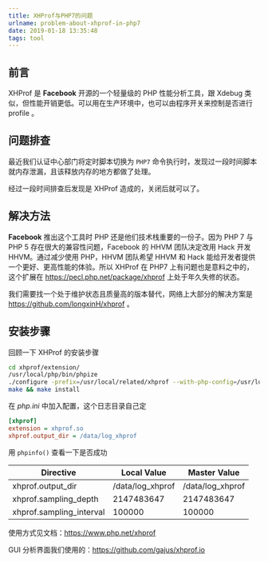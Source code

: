 ```yaml
---
title: XHProf与PHP7的问题
urlname: problem-about-xhprof-in-php7
date: 2019-01-18 13:35:48
tags: tool
---
```


## 前言

XHProf 是 **Facebook** 开源的一个轻量级的 PHP 性能分析工具，跟 Xdebug 类似，但性能开销更低。可以用在生产环境中，也可以由程序开关来控制是否进行 profile 。

## 问题排查

最近我们认证中心部门将定时脚本切换为 `PHP7` 命令执行时，发现过一段时间脚本就内存泄漏，且该释放内存的地方都做了处理。

经过一段时间排查后发现是 XHProf 造成的，关闭后就可以了。

<!-- more -->

## 解决方法

**Facebook** 推出这个工具时 PHP 还是他们技术栈重要的一份子。因为 PHP 7 与 PHP 5 存在很大的兼容性问题，Facebook 的 HHVM 团队决定改用 Hack 开发 HHVM。通过减少使用 PHP，HHVM 团队希望 HHVM 和 Hack 能给开发者提供一个更好、更高性能的体验。所以 XHProf 在 PHP7 上有问题也是意料之中的，这个扩展在 https://pecl.php.net/package/xhprof 上处于年久失修的状态。

我们需要找一个处于维护状态且质量高的版本替代，网络上大部分的解决方案是 https://github.com/longxinH/xhprof 。

## 安装步骤

回顾一下 XHProf 的安装步骤

```bash
cd xhprof/extension/
/usr/local/php/bin/phpize
./configure -prefix=/usr/local/related/xhprof --with-php-config=/usr/local/php/bin/php-config
make && make install
```

在 *php.ini* 中加入配置，这个日志目录自己定

```ini
[xhprof]
extension = xhprof.so
xhprof.output_dir = /data/log_xhprof
```

用 `phpinfo()` 查看一下是否成功

|Directive|Local Value|Master Value|
|-|-|-|
|xhprof.output_dir|/data/log_xhprof|/data/log_xhprof|
|xhprof.sampling_depth|2147483647|2147483647|
|xhprof.sampling_interval|100000|100000|

使用方式见文档：https://www.php.net/xhprof

GUI 分析界面我们使用的：https://github.com/gajus/xhprof.io
